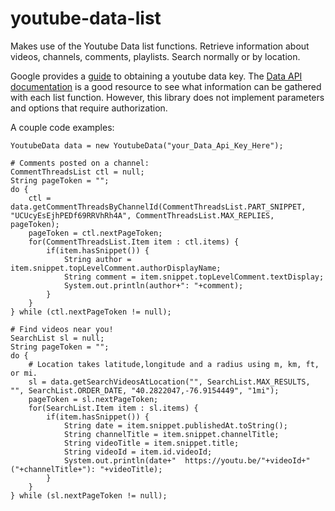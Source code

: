 # youtube-data-list
Makes use of the Youtube Data list functions. Retrieve information about videos, channels, comments, playlists. Search normally or by location. 

Google provides a [guide](https://developers.google.com/youtube/v3/getting-started) to obtaining a youtube data key. 
The [Data API documentation](https://developers.google.com/youtube/v3/docs/) is a good resource to see what information can be gathered with each list function.
However, this library does not implement parameters and options that require authorization.

A couple code examples:

    YoutubeData data = new YoutubeData("your_Data_Api_Key_Here");
    
    # Comments posted on a channel:
    CommentThreadsList ctl = null;
    String pageToken = "";
    do {
        ctl = data.getCommentThreadsByChannelId(CommentThreadsList.PART_SNIPPET, "UCUcyEsEjhPEDf69RRVhRh4A", CommentThreadsList.MAX_REPLIES, pageToken);
        pageToken = ctl.nextPageToken;
        for(CommentThreadsList.Item item : ctl.items) {
            if(item.hasSnippet()) {
                String author = item.snippet.topLevelComment.authorDisplayName;
                String comment = item.snippet.topLevelComment.textDisplay;
                System.out.println(author+": "+comment);
            }
        }
    } while (ctl.nextPageToken != null);
    
    # Find videos near you!
    SearchList sl = null;
    String pageToken = "";
    do {
        # Location takes latitude,longitude and a radius using m, km, ft, or mi.
        sl = data.getSearchVideosAtLocation("", SearchList.MAX_RESULTS, "", SearchList.ORDER_DATE, "40.2822047,-76.9154449", "1mi");
        pageToken = sl.nextPageToken;
        for(SearchList.Item item : sl.items) {
            if(item.hasSnippet()) {
                String date = item.snippet.publishedAt.toString();
                String channelTitle = item.snippet.channelTitle;
                String videoTitle = item.snippet.title;
                String videoId = item.id.videoId;
                System.out.println(date+"  https://youtu.be/"+videoId+" ("+channelTitle+"): "+videoTitle);
            }
        }
    } while (sl.nextPageToken != null);
